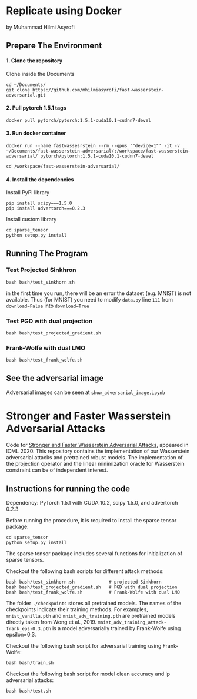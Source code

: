 # Replicate using Docker 
by Muhammad Hilmi Asyrofi

## Prepare The Environment

#### 1. Clone the repository
Clone inside the Documents
```
cd ~/Documents/
git clone https://github.com/mhilmiasyrofi/fast-wasserstein-adversarial.git
```

#### 2. Pull pytorch 1.5.1 tags
```
docker pull pytorch/pytorch:1.5.1-cuda10.1-cudnn7-devel
```

#### 3. Run docker container
```
docker run --name fastwassesrstein --rm --gpus '"device=1"' -it -v ~/Documents/fast-wasserstein-adversarial/:/workspace/fast-wasserstein-adversarial/ pytorch/pytorch:1.5.1-cuda10.1-cudnn7-devel
```
```
cd /workspace/fast-wasserstein-adversarial/
```

#### 4. Install the dependencies
Install PyPi library
```
pip install scipy===1.5.0
pip install advertorch===0.2.3
```
Install custom library
```
cd sparse_tensor
python setup.py install
```

## Running The Program
### Test Projected Sinkhron
```
bash bash/test_sinkhorn.sh
```
in the first time you run, there will be an error the dataset (e.g. MNIST) is not available. Thus (for MNIST) you need to modify `data.py` line `111` from `download=False` into `download=True`

### Test PGD with dual projection
```
bash bash/test_projected_gradient.sh
```
### Frank-Wolfe with dual LMO
```
bash bash/test_frank_wolfe.sh
```

## See the adversarial image
Adversarial images can be seen at `show_adversarial_image.ipynb`




# Stronger and Faster Wasserstein Adversarial Attacks 

Code for [Stronger and Faster Wasserstein Adversarial Attacks][paper], appeared in ICML 2020. This repository contains the implementation of our Wasserstein adversarial attacks and pretrained robust models.
The implementation of the projection operator and the linear minimization oracle for Wasserstein constraint can be of independent interest.

[paper]: https://arxiv.org/abs/2008.02883


## Instructions for running the code
Dependency: PyTorch 1.5.1 with CUDA 10.2, scipy 1.5.0, and advertorch 0.2.3

Before running the procedure, it is required to install the sparse tensor package:
```
cd sparse_tensor
python setup.py install
```
The sparse tensor package includes several functions for initialization of sparse tensors.

Checkout the following bash scripts for different attack methods:
```
bash bash/test_sinkhorn.sh             # projected Sinkhorn
bash bash/test_projected_gradient.sh   # PGD with dual projection
bash bash/test_frank_wolfe.sh          # Frank-Wolfe with dual LMO
```
The folder `./checkpoints` stores all pretrained models. The names of the checkpoints indicate their training methods. For examples, `mnist_vanilla.pth` and `mnist_adv_training.pth` are pretrained  models directly taken from Wong et al., 2019. `mnist_adv_training_attack-frank_eps-0.3.pth` is a model adversarially trained by Frank-Wolfe using epsilon=0.3.

Checkout the following bash script for adversarial training using Frank-Wolfe:
```
bash bash/train.sh
```

Checkout the following bash script for model clean accuracy and lp adversarial attacks:
```
bash bash/test.sh
```
